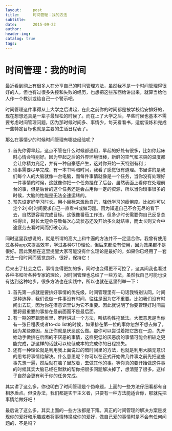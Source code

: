 ```yaml
---
layout:     post  
title:      时间管理：我的方法
subtitle:  
date:       2015-09-22  
author:  
header-img: 
catalog: true  
tags:
--- 
```


# 时间管理：我的时间

最近看到网上有很多人在分享自己的时间管理方法，虽然我不是一个时间管理得很好的人，但也有过很多失控和失败的经历，也想把这些东西给讲出来，就算当给他人作一个教训或给自己一个警示吧。

时间管理这件事得从上大学之后讲起，在此之前你的时间都是被学校给安排好的，现在想想还真是一辈子最轻松的时候了。而在上了大学之后，早些时候也基本不需要考虑时间管理问题，因为那时候时间多、事情少，每天看看书，适度锻炼和完成一些特定目标也就是主要的生活日程表了。

那么在事情少的时候时间管理有哪些经验呢？

1. 首先你得早起，这点不管在什么时候都通用，早起的好处有很多，比如你起床时心情会特别好。因为早起之后的外界环境很棒，新鲜的空气和凉爽的温度都会让你精力充足，并有一种自豪感产生，这对你开始一天特别有利；
2. 琐事需要尽早完成，有一本书叫暗时间，我看了感觉很有道理。书里讲的是我们每个人的大脑就像一台电脑，而每件事情就像是一个任务，当你没有处理好一件事情的时候，这就像你把一个任务挂在了后台，虽然表面上看你在处理前台的事，但是后台的这个任务还是会占用你一定的资源，所以当你琐事很多的时候，大脑的性能是无法全速运转的。
3. 预先设定好学习时长。用小目标来激励自己，降低学习的疲倦度。比如你可以定个2小时时间要求自己一直看书或做习题。因为知道自己不会无尽的看下去，自然更容易完成目标。这很像番茄工作法，但多少时长需要你自己反复总结得出，时长太短会导致每次心流状态还没开始多久就结束，而太长则又会中途疲劳去看时间而打破心流。

同时这里我想说的，就是所谓的高大上和牛逼的方法并不一定适合你。我曾有使用过各种app来提高效率，学过各种GTD理论，但后来都没有使用，因为效果都不是很好。因此我想在这里提醒大家可能没有什么理论是最好的，如果你已经用了一套方法一段时间而感觉良好，很好，保持它！

后来出了社会之后，事情变得更加的多，同时也变得更不可控了，这其间我也看过各种书和听各种专家的理论，对时间管理也总结了一些方法，虽然我自己可能也没有达到这种地步，很多方法也在实践中，所以也就在这里列举一下：

1. 首先第一点就是要排好事情的优先级，时间管理里有一句话我特别认同。时间是种选择，我们说做一件事没有时间，往往是因为它不重要。比如我们没有时间出去玩，因为你在潜意识里认为它不重要。因此就说明了你要管理好时间需要将最重要的事排在最前面而不是最后面。
2. 有一期的罗辑思维里，罗胖讲过一个方法，叫结构性拖延法。大概意思是当你有一张日程表或者to-do list的时候，如果排在第一位的事你忽然不想去做了，因为某些原因，反正你就是厌恶这么做。那你可以尝试着把它放在一边，先开始动手做排在后面的不厌恶的事情，这样更低的厌恶度的事情可能会相较之更能完成，那这样的话就可以较低成本的完成你的日程损失。
3. 还有一种理论就是利用我上面说过的暗时间里的方法，也就是利用大脑无意识的思考将事情给解决。什么意思呢？你可以在正式开始做几件事之前先把这些事先想一遍，然后就在脑子里放着，去做其他的事。等你真的要开始做这件事的时候其实大脑已经在默默的帮你把很多问题解决掉了，想清楚了很多。这样子自然会更有利于你的任务完成。

其实讲了这么多，你也明白了时间管理是个伪命题，上面的一些方法仔细看都有自相矛盾点。但没办法，我们都是实干主义者，只要有一种方法能适合你，那就先把事情给做好吧！

最后说了这么多，其实上面的一些方法都是下策。真正的时间管理的解决方案是发现你的爱好和乐趣或者将事情转换成你的爱好，做自己爱的事情时是不会有任何问题的，不是吗？
